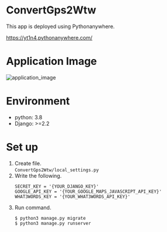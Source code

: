 # ConvertGps2Wtw
This app is deployed using Pythonanywhere.

https://yt1n4.pythonanywhere.com/

# Application Image
![application_image](https://user-images.githubusercontent.com/20642652/95697420-a1cbdb80-0c79-11eb-9395-b745aa237b71.png)

# Environment
- python: 3.8
- Django: >=2.2

# Set up
1. Create file.  
    `ConvertGps2Wtw/local_settings.py`
1. Write the following.
    ```
    SECRET_KEY = '{YOUR_DJANGO_KEY}'
    GOOGLE_API_KEY = '{YOUR_GOOGLE_MAPS_JAVASCRIPT_API_KEY}'
    WHAT3WORDS_KEY = '{YOUR_WHAT3WORDS_API_KEY}'
    ```
1. Run command.
    ```
    $ python3 manage.py migrate
    $ python3 manage.py runserver
    ```
